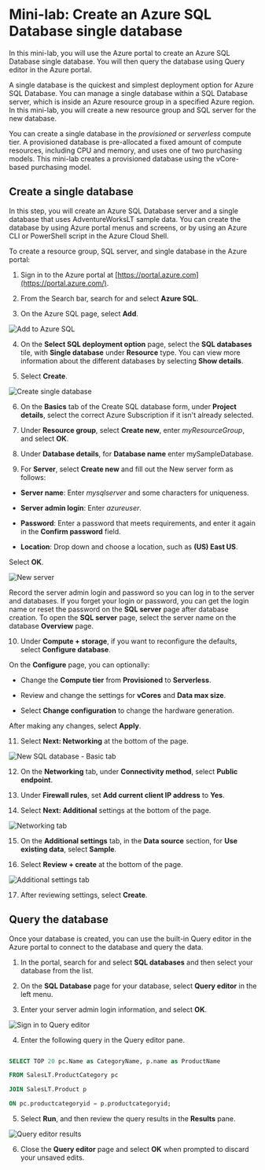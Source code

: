 # Mini-lab: Create an Azure SQL Database single database

In this mini-lab, you will use the Azure portal to create an Azure SQL Database single database. You will then query the database using Query editor in the Azure portal.

A single database is the quickest and simplest deployment option for Azure SQL Database. You can manage a single database within a SQL Database server, which is inside an Azure resource group in a specified Azure region. In this mini-lab, you will create a new resource group and SQL server for the new database.

You can create a single database in the *provisioned* or *serverless* compute tier. A provisioned database is pre-allocated a fixed amount of compute resources, including CPU and memory, and uses one of two purchasing models. This mini-lab creates a provisioned database using the vCore-based purchasing model.

## Create a single database

In this step, you will create an Azure SQL Database server and a single database that uses AdventureWorksLT sample data. You can create the database by using Azure portal menus and screens, or by using an Azure CLI or PowerShell script in the Azure Cloud Shell.

To create a resource group, SQL server, and single database in the Azure portal:

1. Sign in to the Azure portal at [https://portal.azure.com](https://portal.azure.com/).

2. From the Search bar, search for and select **Azure SQL**.

3. On the Azure SQL page, select **Add**.

![Add to Azure SQL](../../Linked_Image_Files/demo_sql_image1.png)

4. On the **Select SQL deployment option** page, select the **SQL databases** tile, with **Single database** under **Resource** type. You can view more information about the different databases by selecting **Show details**.

5. Select **Create**.

![Create single database](../../Linked_Image_Files/demo_sql_image2.png)

6. On the **Basics** tab of the Create SQL database form, under **Project details**, select the correct Azure Subscription if it isn't already selected.

7. Under **Resource group**, select **Create new**, enter *myResourceGroup*, and select **OK**.

8. Under **Database details**, for **Database name** enter mySampleDatabase.

9. For **Server**, select **Create new** and fill out the New server form as follows:

- **Server name**: Enter *mysqlserver* and some characters for uniqueness.

- **Server admin login**: Enter *azureuser*.

- **Password**: Enter a password that meets requirements, and enter it again in the **Confirm password** field.

- **Location**: Drop down and choose a location, such as **(US) East US**.

Select **OK**.

![New server](../../Linked_Image_Files/demo_sql_image3.png)

Record the server admin login and password so you can log in to the server and databases. If you forget your login or password, you can get the login name or reset the password on the **SQL server** page after database creation. To open the **SQL server** page, select the server name on the database **Overview** page.

10. Under **Compute + storage**, if you want to reconfigure the defaults, select **Configure database**.

On the **Configure** page, you can optionally:

- Change the **Compute tier** from **Provisioned** to **Serverless**.

- Review and change the settings for **vCores** and **Data max size**.

- Select **Change configuration** to change the hardware generation.

After making any changes, select **Apply**.

11. Select **Next: Networking** at the bottom of the page.

![New SQL database - Basic tab](../../Linked_Image_Files/demo_sql_image4.png)

12. On the **Networking** tab, under **Connectivity method**, select **Public endpoint**.

13. Under **Firewall rules**, set **Add current client IP address** to **Yes**.

14. Select **Next: Additional** settings at the bottom of the page.

![Networking tab](../../Linked_Image_Files/demo_sql_image5.png)



15. On the **Additional settings** tab, in the **Data source** section, for **Use existing data**, select **Sample**.

16. Select **Review + create** at the bottom of the page.

![Additional settings tab](../../Linked_Image_Files/demo_sql_image6.png)

17. After reviewing settings, select **Create**.

## Query the database

Once your database is created, you can use the built-in Query editor in the Azure portal to connect to the database and query the data.

1. In the portal, search for and select **SQL databases** and then select your database from the list.

2. On the **SQL Database** page for your database, select **Query editor** in the left menu.

3. Enter your server admin login information, and select **OK**.

![Sign in to Query editor](../../Linked_Image_Files/demo_sql_image7.png)

4. Enter the following query in the Query editor pane.

```SQL

SELECT TOP 20 pc.Name as CategoryName, p.name as ProductName

FROM SalesLT.ProductCategory pc

JOIN SalesLT.Product p

ON pc.productcategoryid = p.productcategoryid;
```

5. Select **Run**, and then review the query results in the **Results** pane.

![Query editor results](../../Linked_Image_Files/demo_sql_image8.png)

6. Close the **Query editor** page and select **OK** when prompted to discard your unsaved edits.

 

 
